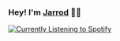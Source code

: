 ### Hey! I'm [Jarrod](https://www.jarrodmalkovic.com/) 👋🏻

<div style="min-height: 100px;">
  <a href="https://spotify-github-profile.vercel.app/api/view?uid=dreamer133769&redirect=true">
    <img src="https://spotify-github-profile.vercel.app/api/view?uid=dreamer133769&cover_image=true&theme=novatorem&show_offline=false&background_color=121212&interchange=false&bar_color=53b14f&bar_color_cover=true" alt="Currently Listening to Spotify">
  </a>
</div>
